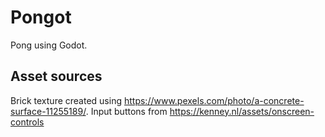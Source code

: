 # Pongot

Pong using Godot.


## Asset sources

Brick texture created using https://www.pexels.com/photo/a-concrete-surface-11255189/.
Input buttons from https://kenney.nl/assets/onscreen-controls